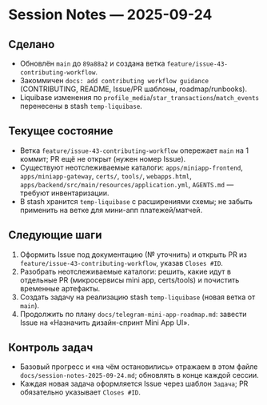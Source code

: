 # Session Notes — 2025-09-24

## Сделано
- Обновлён `main` до `89a88a2` и создана ветка `feature/issue-43-contributing-workflow`.
- Закоммичен `docs: add contributing workflow guidance` (CONTRIBUTING, README, Issue/PR шаблоны, roadmap/runbooks).
- Liquibase изменения по `profile_media`/`star_transactions`/`match_events` перенесены в stash `temp-liquibase`.

## Текущее состояние
- Ветка `feature/issue-43-contributing-workflow` опережает `main` на 1 коммит; PR ещё не открыт (нужен номер Issue).
- Существуют неотслеживаемые каталоги: `apps/miniapp-frontend`, `apps/miniapp-gateway`, `certs/`, `tools/`, `webapps.html`, `apps/backend/src/main/resources/application.yml`, `AGENTS.md` — требуют инвентаризации.
- В stash хранится `temp-liquibase` с расширениями схемы; не забыть применить на ветке для мини-апп платежей/матчей.

## Следующие шаги
1. Оформить Issue под документацию (№ уточнить) и открыть PR из `feature/issue-43-contributing-workflow`, указав `Closes #ID`.
2. Разобрать неотслеживаемые каталоги: решить, какие идут в отдельные PR (микросервисы mini app, certs/tools) и почистить временные артефакты.
3. Создать задачy на реализацию stash `temp-liquibase` (новая ветка от `main`).
4. Продолжить по плану `docs/telegram-mini-app-roadmap.md`: завести Issue на «Назначить дизайн-спринт Mini App UI».

## Контроль задач
- Базовый прогресс и «на чём остановились» отражаем в этом файле `docs/session-notes-2025-09-24.md`; обновлять в конце каждой сессии.
- Каждая новая задача оформляется Issue через шаблон `Задача`; PR обязательно указывает `Closes #ID`.
